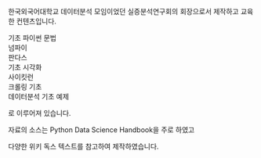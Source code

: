 한국외국어대학교 데이터분석 모임이었던 실증분석연구회의 회장으로서
제작하고 교육한 컨텐츠입니다.

기초 파이썬 문법  
넘파이  
판다스  
기초 시각화  
사이킷런  
크롤링 기초  
데이터분석 기초 예제  

로 이루어져 있습니다.

자료의 소스는 Python Data Science Handbook을 주로 하였고

다양한 위키 독스 텍스트를 참고하여 제작하였습니다.
